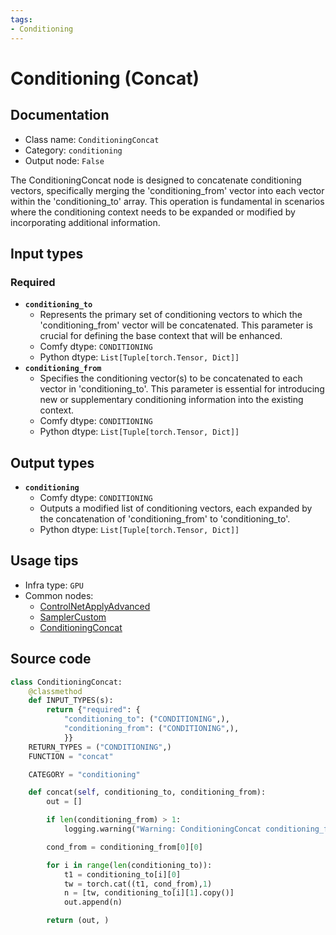 ```yaml
---
tags:
- Conditioning
---
```


# Conditioning (Concat)
## Documentation
- Class name: `ConditioningConcat`
- Category: `conditioning`
- Output node: `False`

The ConditioningConcat node is designed to concatenate conditioning vectors, specifically merging the 'conditioning_from' vector into each vector within the 'conditioning_to' array. This operation is fundamental in scenarios where the conditioning context needs to be expanded or modified by incorporating additional information.
## Input types
### Required
- **`conditioning_to`**
    - Represents the primary set of conditioning vectors to which the 'conditioning_from' vector will be concatenated. This parameter is crucial for defining the base context that will be enhanced.
    - Comfy dtype: `CONDITIONING`
    - Python dtype: `List[Tuple[torch.Tensor, Dict]]`
- **`conditioning_from`**
    - Specifies the conditioning vector(s) to be concatenated to each vector in 'conditioning_to'. This parameter is essential for introducing new or supplementary conditioning information into the existing context.
    - Comfy dtype: `CONDITIONING`
    - Python dtype: `List[Tuple[torch.Tensor, Dict]]`
## Output types
- **`conditioning`**
    - Comfy dtype: `CONDITIONING`
    - Outputs a modified list of conditioning vectors, each expanded by the concatenation of 'conditioning_from' to 'conditioning_to'.
    - Python dtype: `List[Tuple[torch.Tensor, Dict]]`
## Usage tips
- Infra type: `GPU`
- Common nodes:
    - [ControlNetApplyAdvanced](../../Comfy/Nodes/ControlNetApplyAdvanced.md)
    - [SamplerCustom](../../Comfy/Nodes/SamplerCustom.md)
    - [ConditioningConcat](../../Comfy/Nodes/ConditioningConcat.md)



## Source code
```python
class ConditioningConcat:
    @classmethod
    def INPUT_TYPES(s):
        return {"required": {
            "conditioning_to": ("CONDITIONING",),
            "conditioning_from": ("CONDITIONING",),
            }}
    RETURN_TYPES = ("CONDITIONING",)
    FUNCTION = "concat"

    CATEGORY = "conditioning"

    def concat(self, conditioning_to, conditioning_from):
        out = []

        if len(conditioning_from) > 1:
            logging.warning("Warning: ConditioningConcat conditioning_from contains more than 1 cond, only the first one will actually be applied to conditioning_to.")

        cond_from = conditioning_from[0][0]

        for i in range(len(conditioning_to)):
            t1 = conditioning_to[i][0]
            tw = torch.cat((t1, cond_from),1)
            n = [tw, conditioning_to[i][1].copy()]
            out.append(n)

        return (out, )

```

